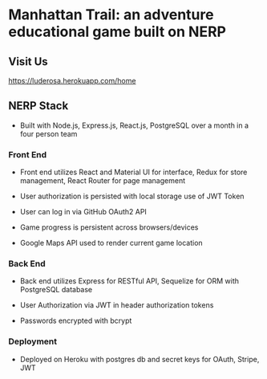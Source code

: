 # Manhattan Trail: an adventure educational game built on NERP

## Visit Us

https://luderosa.herokuapp.com/home

## NERP Stack

- Built with Node.js, Express.js, React.js, PostgreSQL over a month in a four person team

### Front End

- Front end utilizes React and Material UI for interface, Redux for store management, React Router for page management

- User authorization is persisted with local storage use of JWT Token

- User can log in via GitHub OAuth2 API

- Game progress is persistent across browsers/devices

- Google Maps API used to render current game location

### Back End

- Back end utilizes Express for RESTful API, Sequelize for ORM with PostgreSQL database

- User Authorization via JWT in header authorization tokens

- Passwords encrypted with bcrypt

### Deployment

- Deployed on Heroku with postgres db and secret keys for OAuth, Stripe, JWT
